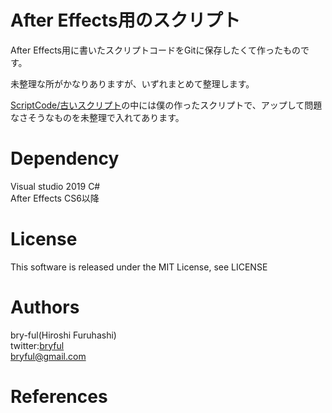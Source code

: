 ﻿# After Effects用のスクリプト
After Effects用に書いたスクリプトコードをGitに保存したくて作ったものです。  
  
未整理な所がかなりありますが、いずれまとめて整理します。


[ScriptCode/古いスクリプト](https://github.com/bryful/AE_Scripts/tree/master/ScriptCode/%E5%8F%A4%E3%81%84%E3%82%B9%E3%82%AF%E3%83%AA%E3%83%97%E3%83%88)の中には僕の作ったスクリプトで、アップして問題なさそうなものを未整理で入れてあります。  


# Dependency
Visual studio 2019 C#  
After Effects CS6以降  


# License

This software is released under the MIT License, see LICENSE

# Authors

bry-ful(Hiroshi Furuhashi)   
twitter:[bryful](https://twitter.com/bryful)  
bryful@gmail.com  

# References
